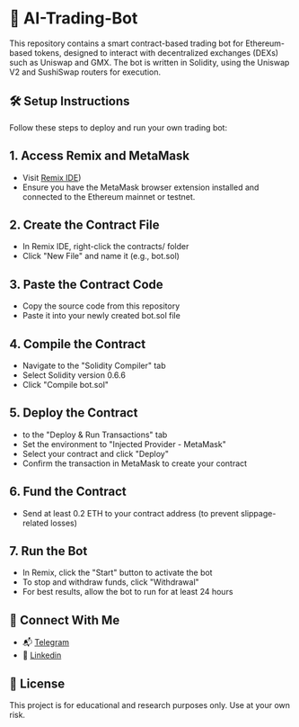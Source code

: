 # 🤖 AI-Trading-Bot
This repository contains a smart contract-based trading bot for Ethereum-based tokens, designed to interact with decentralized exchanges (DEXs) such as Uniswap and GMX. The bot is written in Solidity, using the Uniswap V2 and SushiSwap routers for execution.

## 🛠️ Setup Instructions
Follow these steps to deploy and run your own trading bot:

## 1. Access Remix and MetaMask

   * Visit [Remix IDE](https://remix.ethereum.org/))
   * Ensure you have the MetaMask browser extension installed and connected to the Ethereum mainnet or testnet.

## 2. Create the Contract File

   * In Remix IDE, right-click the contracts/ folder
   * Click "New File" and name it (e.g., bot.sol)

## 3. Paste the Contract Code

   *  Copy the source code from this repository
   *  Paste it into your newly created bot.sol file

## 4. Compile the Contract

   * Navigate to the "Solidity Compiler" tab
   * Select Solidity version 0.6.6
   * Click "Compile bot.sol"

## 5. Deploy the Contract

   * to the "Deploy & Run Transactions" tab
   * Set the environment to "Injected Provider - MetaMask"
   * Select your contract and click "Deploy"
   * Confirm the transaction in MetaMask to create your contract

## 6. Fund the Contract

   * Send at least 0.2 ETH to your contract address (to prevent slippage-related losses)

## 7. Run the Bot

   * In Remix, click the "Start" button to activate the bot
   * To stop and withdraw funds, click "Withdrawal"
   * For best results, allow the bot to run for at least 24 hours


## 🔗 Connect With Me

   * 📬 [Telegram](https://t.me/fffffff/)
   * 💼 [Linkedin](https://www.linkedin.com/in/hudsonwhittaker)

## 📄 License

This project is for educational and research purposes only. Use at your own risk.


 
